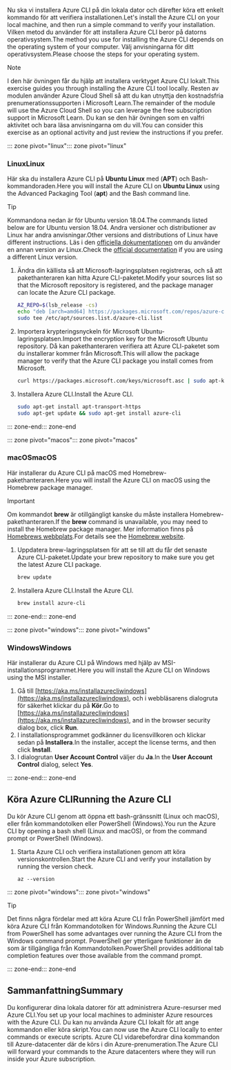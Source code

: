 <span data-ttu-id="bf9f3-101">Nu ska vi installera Azure CLI på din lokala dator och därefter köra ett enkelt kommando för att verifiera installationen.</span><span class="sxs-lookup"><span data-stu-id="bf9f3-101">Let's install the Azure CLI on your local machine, and then run a simple command to verify your installation.</span></span> <span data-ttu-id="bf9f3-102">Vilken metod du använder för att installera Azure CLI beror på datorns operativsystem.</span><span class="sxs-lookup"><span data-stu-id="bf9f3-102">The method you use for installing the Azure CLI depends on the operating system of your computer.</span></span> <span data-ttu-id="bf9f3-103">Välj anvisningarna för ditt operativsystem.</span><span class="sxs-lookup"><span data-stu-id="bf9f3-103">Please choose the steps for your operating system.</span></span>

> [!NOTE]
> <span data-ttu-id="bf9f3-104">I den här övningen får du hjälp att installera verktyget Azure CLI lokalt.</span><span class="sxs-lookup"><span data-stu-id="bf9f3-104">This exercise guides you through installing the Azure CLI tool locally.</span></span> <span data-ttu-id="bf9f3-105">Resten av modulen använder Azure Cloud Shell så att du kan utnyttja den kostnadsfria prenumerationssupporten i Microsoft Learn.</span><span class="sxs-lookup"><span data-stu-id="bf9f3-105">The remainder of the module will use the Azure Cloud Shell so you can leverage the free subscription support in Microsoft Learn.</span></span> <span data-ttu-id="bf9f3-106">Du kan se den här övningen som en valfri aktivitet och bara läsa anvisningarna om du vill.</span><span class="sxs-lookup"><span data-stu-id="bf9f3-106">You can consider this exercise as an optional activity and just review the instructions if you prefer.</span></span>

<span data-ttu-id="bf9f3-107">::: zone pivot="linux"</span><span class="sxs-lookup"><span data-stu-id="bf9f3-107">::: zone pivot="linux"</span></span>

### <a name="linux"></a><span data-ttu-id="bf9f3-108">Linux</span><span class="sxs-lookup"><span data-stu-id="bf9f3-108">Linux</span></span>

<span data-ttu-id="bf9f3-109">Här ska du installera Azure CLI på **Ubuntu Linux** med (**APT**) och Bash-kommandoraden.</span><span class="sxs-lookup"><span data-stu-id="bf9f3-109">Here you will install the Azure CLI on **Ubuntu Linux** using the Advanced Packaging Tool (**apt**) and the Bash command line.</span></span>

> [!TIP]
> <span data-ttu-id="bf9f3-110">Kommandona nedan är för Ubuntu version 18.04.</span><span class="sxs-lookup"><span data-stu-id="bf9f3-110">The commands listed below are for Ubuntu version 18.04.</span></span> <span data-ttu-id="bf9f3-111">Andra versioner och distributioner av Linux har andra anvisningar.</span><span class="sxs-lookup"><span data-stu-id="bf9f3-111">Other versions and distributions of Linux have different instructions.</span></span> <span data-ttu-id="bf9f3-112">Läs i den [officiella dokumentationen](https://docs.microsoft.com/cli/azure/install-azure-cli) om du använder en annan version av Linux.</span><span class="sxs-lookup"><span data-stu-id="bf9f3-112">Check the [official documentation](https://docs.microsoft.com/cli/azure/install-azure-cli) if you are using a different Linux version.</span></span>

1. <span data-ttu-id="bf9f3-113">Ändra din källista så att Microsoft-lagringsplatsen registreras, och så att pakethanteraren kan hitta Azure CLI-paketet.</span><span class="sxs-lookup"><span data-stu-id="bf9f3-113">Modify your sources list so that the Microsoft repository is registered, and the package manager can locate the Azure CLI package.</span></span>

    ```bash
    AZ_REPO=$(lsb_release -cs)
    echo "deb [arch=amd64] https://packages.microsoft.com/repos/azure-cli/ $AZ_REPO main" | \
    sudo tee /etc/apt/sources.list.d/azure-cli.list
    ```

1. <span data-ttu-id="bf9f3-114">Importera krypteringsnyckeln för Microsoft Ubuntu-lagringsplatsen.</span><span class="sxs-lookup"><span data-stu-id="bf9f3-114">Import the encryption key for the Microsoft Ubuntu repository.</span></span> <span data-ttu-id="bf9f3-115">Då kan pakethanteraren verifiera att Azure CLI-paketet som du installerar kommer från Microsoft.</span><span class="sxs-lookup"><span data-stu-id="bf9f3-115">This will allow the package manager to verify that the Azure CLI package you install comes from Microsoft.</span></span>

    ```bash
    curl https://packages.microsoft.com/keys/microsoft.asc | sudo apt-key add -
    ```

1. <span data-ttu-id="bf9f3-116">Installera Azure CLI.</span><span class="sxs-lookup"><span data-stu-id="bf9f3-116">Install the Azure CLI.</span></span>

    ```bash
    sudo apt-get install apt-transport-https
    sudo apt-get update && sudo apt-get install azure-cli
    ```

<span data-ttu-id="bf9f3-117">::: zone-end</span><span class="sxs-lookup"><span data-stu-id="bf9f3-117">::: zone-end</span></span>

<span data-ttu-id="bf9f3-118">::: zone pivot="macos"</span><span class="sxs-lookup"><span data-stu-id="bf9f3-118">::: zone pivot="macos"</span></span>

### <a name="macos"></a><span data-ttu-id="bf9f3-119">macOS</span><span class="sxs-lookup"><span data-stu-id="bf9f3-119">macOS</span></span>

<span data-ttu-id="bf9f3-120">Här installerar du Azure CLI på macOS med Homebrew-pakethanteraren.</span><span class="sxs-lookup"><span data-stu-id="bf9f3-120">Here you will install the Azure CLI on macOS using the Homebrew package manager.</span></span>

> [!IMPORTANT]
> <span data-ttu-id="bf9f3-121">Om kommandot **brew** är otillgängligt kanske du måste installera Homebrew-pakethanteraren.</span><span class="sxs-lookup"><span data-stu-id="bf9f3-121">If the **brew** command is unavailable, you may need to install the Homebrew package manager.</span></span> <span data-ttu-id="bf9f3-122">Mer information finns på [Homebrews webbplats](https://brew.sh/).</span><span class="sxs-lookup"><span data-stu-id="bf9f3-122">For details see the [Homebrew website](https://brew.sh/).</span></span>

1. <span data-ttu-id="bf9f3-123">Uppdatera brew-lagringsplatsen för att se till att du får det senaste Azure CLI-paketet.</span><span class="sxs-lookup"><span data-stu-id="bf9f3-123">Update your brew repository to make sure you get the latest Azure CLI package.</span></span>

    ```bash
    brew update
    ```

1. <span data-ttu-id="bf9f3-124">Installera Azure CLI.</span><span class="sxs-lookup"><span data-stu-id="bf9f3-124">Install the Azure CLI.</span></span>

    ```bash
    brew install azure-cli
    ```

<span data-ttu-id="bf9f3-125">::: zone-end</span><span class="sxs-lookup"><span data-stu-id="bf9f3-125">::: zone-end</span></span>

<span data-ttu-id="bf9f3-126">::: zone pivot="windows"</span><span class="sxs-lookup"><span data-stu-id="bf9f3-126">::: zone pivot="windows"</span></span>

### <a name="windows"></a><span data-ttu-id="bf9f3-127">Windows</span><span class="sxs-lookup"><span data-stu-id="bf9f3-127">Windows</span></span>

<span data-ttu-id="bf9f3-128">Här installerar du Azure CLI på Windows med hjälp av MSI-installationsprogrammet.</span><span class="sxs-lookup"><span data-stu-id="bf9f3-128">Here you will install the Azure CLI on Windows using the MSI installer.</span></span>

1. <span data-ttu-id="bf9f3-129">Gå till [https://aka.ms/installazurecliwindows](https://aka.ms/installazurecliwindows), och i webbläsarens dialogruta för säkerhet klickar du på **Kör**.</span><span class="sxs-lookup"><span data-stu-id="bf9f3-129">Go to [https://aka.ms/installazurecliwindows](https://aka.ms/installazurecliwindows), and in the browser security dialog box, click **Run**.</span></span>
1. <span data-ttu-id="bf9f3-130">I installationsprogrammet godkänner du licensvillkoren och klickar sedan på **Installera**.</span><span class="sxs-lookup"><span data-stu-id="bf9f3-130">In the installer, accept the license terms, and then click **Install**.</span></span>
1. <span data-ttu-id="bf9f3-131">I dialogrutan **User Account Control** väljer du **Ja**.</span><span class="sxs-lookup"><span data-stu-id="bf9f3-131">In the **User Account Control** dialog, select **Yes**.</span></span>

<span data-ttu-id="bf9f3-132">::: zone-end</span><span class="sxs-lookup"><span data-stu-id="bf9f3-132">::: zone-end</span></span>

## <a name="running-the-azure-cli"></a><span data-ttu-id="bf9f3-133">Köra Azure CLI</span><span class="sxs-lookup"><span data-stu-id="bf9f3-133">Running the Azure CLI</span></span>

<span data-ttu-id="bf9f3-134">Du kör Azure CLI genom att öppna ett bash-gränssnitt (Linux och macOS), eller från kommandotolken eller PowerShell (Windows).</span><span class="sxs-lookup"><span data-stu-id="bf9f3-134">You run the Azure CLI by opening a bash shell (Linux and macOS), or from the command prompt or PowerShell (Windows).</span></span>

1. <span data-ttu-id="bf9f3-135">Starta Azure CLI och verifiera installationen genom att köra versionskontrollen.</span><span class="sxs-lookup"><span data-stu-id="bf9f3-135">Start the Azure CLI and verify your installation by running the version check.</span></span>

    ```azurecli
    az --version
    ```

<span data-ttu-id="bf9f3-136">::: zone pivot="windows"</span><span class="sxs-lookup"><span data-stu-id="bf9f3-136">::: zone pivot="windows"</span></span>

> [!TIP]
> <span data-ttu-id="bf9f3-137">Det finns några fördelar med att köra Azure CLI från PowerShell jämfört med köra Azure CLI från Kommandotolken för Windows.</span><span class="sxs-lookup"><span data-stu-id="bf9f3-137">Running the Azure CLI from PowerShell has some advantages over running the Azure CLI from the Windows command prompt.</span></span> <span data-ttu-id="bf9f3-138">PowerShell ger ytterligare funktioner än de som är tillgängliga från Kommandotolken.</span><span class="sxs-lookup"><span data-stu-id="bf9f3-138">PowerShell provides additional tab completion features over those available from the command prompt.</span></span> 

<span data-ttu-id="bf9f3-139">::: zone-end</span><span class="sxs-lookup"><span data-stu-id="bf9f3-139">::: zone-end</span></span>

## <a name="summary"></a><span data-ttu-id="bf9f3-140">Sammanfattning</span><span class="sxs-lookup"><span data-stu-id="bf9f3-140">Summary</span></span>

<span data-ttu-id="bf9f3-141">Du konfigurerar dina lokala datorer för att administrera Azure-resurser med Azure CLI.</span><span class="sxs-lookup"><span data-stu-id="bf9f3-141">You set up your local machines to administer Azure resources with the Azure CLI.</span></span> <span data-ttu-id="bf9f3-142">Du kan nu använda Azure CLI lokalt för att ange kommandon eller köra skript.</span><span class="sxs-lookup"><span data-stu-id="bf9f3-142">You can now use the Azure CLI locally to enter commands or execute scripts.</span></span> <span data-ttu-id="bf9f3-143">Azure CLI vidarebefordrar dina kommandon till Azure-datacenter där de körs i din Azure-prenumeration.</span><span class="sxs-lookup"><span data-stu-id="bf9f3-143">The Azure CLI will forward your commands to the Azure datacenters where they will run inside your Azure subscription.</span></span>